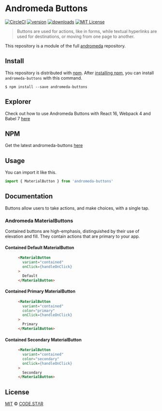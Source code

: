 # Andromeda Buttons

[![CircleCI](https://circleci.com/gh/code-star/andromeda.svg?style=svg)](https://circleci.com/gh/code-star/andromeda)
[![version](https://img.shields.io/npm/v/andromeda-buttons.svg?style=flat-square)](http://npm.im/andromeda-buttons)
[![downloads](https://img.shields.io/npm/dm/andromeda-buttons.svg?style=flat-square)](http://npm-stat.com/charts.html?package=andromeda-buttons&from=2018-10-13)
[![MIT License](https://img.shields.io/npm/l/andromeda-buttons.svg?style=flat-square)](http://opensource.org/licenses/MIT)

> Buttons are used for actions, like in forms, while textual hyperlinks are used for destinations, or moving from one page to another.

This repository is a module of the full [andromeda][andromeda] repository.

## Install

This repository is distributed with [npm][npm]. After [installing npm][install-npm], you can install `andromeda-buttons` with this command.

```
$ npm install --save andromeda-buttons
```

## Explorer

Check out how to use Andromeda Buttons with React 16, Webpack 4 and Babel 7 [here](https://github.com/code-star/andromeda/tree/master/packages/andromeda-buttons/explorer)

## NPM

Get the latest andromeda-buttons [here](https://www.npmjs.com/package/andromeda-buttons)

## Usage

You can import it like this.

```javascript
import { MaterialButton } from 'andromeda-buttons'
```

## Documentation

Buttons allow users to take actions, and make choices, with a single tap.

### Andromeda MaterialButtons

Contained buttons are high-emphasis, distinguished by their use of elevation and fill. They contain actions that are primary to your app.

#### Contained Default MaterialButton
```html
      <MaterialButton
        variant="contained"
        onClick={handleOnClick}
      >
        Default
      </MaterialButton>
```

#### Contained Primary MaterialButton
```html
      <MaterialButton
        variant="contained"
        color="primary"
        onClick={handleOnClick}
      >
        Primary
      </MaterialButton>
```

#### Contained Secondary MaterialButton
```html
      <MaterialButton
        variant="contained"
        color="secondary"
        onClick={handleOnClick}
      >
        Secondary
      </MaterialButton>
```

## License

[MIT](./LICENSE) &copy; [CODE.STΛR](https://github.com/code-star)

[andromeda]: https://github.com/code-star/andromeda
[docs]: https://github.com/code-star/andromeda/tree/master/packages/andromeda-buttons
[npm]: https://www.npmjs.com/package/andromeda-buttons
[install-npm]: https://docs.npmjs.com/getting-started/installing-node
[react]: https://github.com/facebook/react
